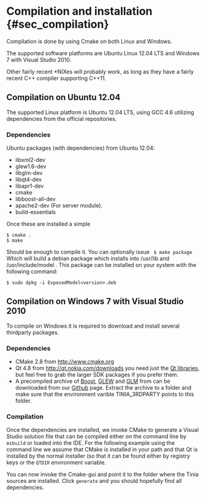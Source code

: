 Compilation and installation {#sec_compilation}
============================

Compilation is done by using Cmake on both Linux and Windows.

The supported software platforms are Ubuntu Linux 12.04 LTS and Windows 7 with
Visual Studio 2010. 

Other fairly recent *NIXes will probably work, as long as they have a
fairly recent C++ compiler supporting C++11.

Compilation on Ubuntu 12.04
---------------------------
The supported Linux platform is Ubuntu 12.04 LTS, using GCC 4.6 utilizing 
dependencies from the official repositories.

### Dependencies 

Ubuntu packages (with dependencies) from Ubuntu 12.04:

- libxml2-dev
- glew1.6-dev
- libglm-dev
- libqt4-dev
- libapr1-dev
- cmake
- libboost-all-dev
- apache2-dev (For server module).
- build-essentials

Once these are installed a simple 

    $ cmake . 
    $ make 

Should be enough to compile it. You can optionally issue
` $ make package` Which will build a debian package which installs into
/usr/lib and /usr/include/model . This package can be installed on your
system with the following command:

`$ sudo dpkg -i ExposedModel<version>.deb`

Compilation on Windows 7 with Visual Studio 2010
------------------------------------------------
To compile on Windows it is required to download and install several
thirdparty packages. 

### Dependencies

- CMake 2.8 from <http://www.cmake.org>
- Qt 4.8 from <http://qt.nokia.com/downloads> you need just the [Qt libraries](http://qt.nokia.com/downloads/windows-cpp-vs2010), but
  feel free to grab the larger SDK packages if you prefer them. 
- A precompiled archive of [Boost](http://www.boost.org), [GLEW](http://glew.sf.net) and [GLM](http://glm.g-truc.net/)
  from can be downloaded from our [Github](https://github.com/downloads/hetcomp/tinia/Tinia_3rdParty-25.04.12.zip) page.
  Extract the archive to a folder and make sure that the environment varible TINIA_3RDPARTY points
  to this folder.

### Compilation

Once the dependencies are installed, we invoke CMake to generate a Visual Studio
solution file that can be compiled either on the command line by `msbuild` or loaded
into the IDE. For the following example using the command line 
we assume that CMake is installed in your path and that Qt is installed by the normal installer (so that
it can be found either by registry keys or the `QTDIR` environment variable.

You can now invoke the Cmake-gui and point it to the folder where the Tinia
sources are installed. Click `generate` and you should hopefully find all 
dependencies.




